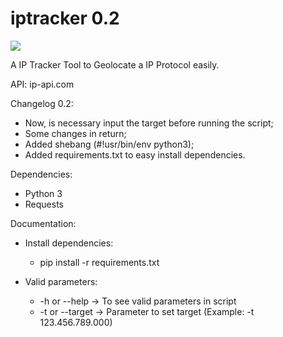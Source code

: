 # iptracker 0.2

<img src="https://i.imgur.com/6GmmEJS.gif">

A IP Tracker Tool to Geolocate a IP Protocol easily.

API: ip-api.com

Changelog 0.2:
- Now, is necessary input the target before running the script;
- Some changes in return;
- Added shebang (#!usr/bin/env python3);
- Added requirements.txt to easy install dependencies.

Dependencies:
- Python 3
- Requests

Documentation:
- Install dependencies: 
  - pip install -r requirements.txt

- Valid parameters:
  - -h or --help -> To see valid parameters in script
  - -t or --target -> Parameter to set target (Example: -t 123.456.789.000)

